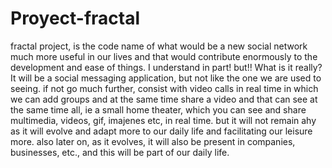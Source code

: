 # Proyect-fractal
fractal project, is the code name of what would be a new social network much more useful in our lives and that would contribute enormously to the development and ease of things.  I understand in part! but!! What is it really? It will be a social messaging application, but not like the one we are used to seeing. if not go much further, consist with video calls in real time in which we can add groups and at the same time share a video and that can see at the same time all, ie a small home theater, which you can see and share multimedia, videos, gif, imajenes etc, in real time.  but it will not remain ahy as it will evolve and adapt more to our daily life and facilitating our leisure more.  also later on, as it evolves, it will also be present in companies, businesses, etc., and this will be part of our daily life.
